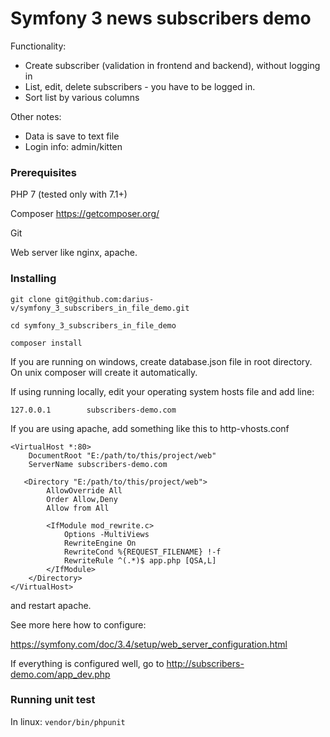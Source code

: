 # Symfony 3 news subscribers demo

Functionality:
 - Create subscriber (validation in frontend and backend), without logging in
 - List, edit, delete subscribers - you have to be logged in.
 - Sort list by various columns

Other notes:
 - Data is save to text file
 - Login info: admin/kitten
 
### Prerequisites

PHP 7 (tested only with 7.1+)

Composer https://getcomposer.org/

Git

Web server like nginx, apache.

### Installing

```git clone git@github.com:darius-v/symfony_3_subscribers_in_file_demo.git```

```cd symfony_3_subscribers_in_file_demo```

```composer install```

If you are running on windows, create database.json file in root directory.
On unix composer will create it automatically.

If using running locally, edit your operating system hosts file and add line:

```127.0.0.1		subscribers-demo.com```

If you are using apache, add something like this to http-vhosts.conf

```
<VirtualHost *:80>   
    DocumentRoot "E:/path/to/this/project/web"
    ServerName subscribers-demo.com
	
   <Directory "E:/path/to/this/project/web">
        AllowOverride All
        Order Allow,Deny
        Allow from All

        <IfModule mod_rewrite.c>
            Options -MultiViews
            RewriteEngine On
            RewriteCond %{REQUEST_FILENAME} !-f
            RewriteRule ^(.*)$ app.php [QSA,L]
        </IfModule>
    </Directory>
</VirtualHost>
```

and restart apache.

See more here how to configure:

https://symfony.com/doc/3.4/setup/web_server_configuration.html

If everything is configured well, go to http://subscribers-demo.com/app_dev.php

### Running unit test

In linux:
```vendor/bin/phpunit```


